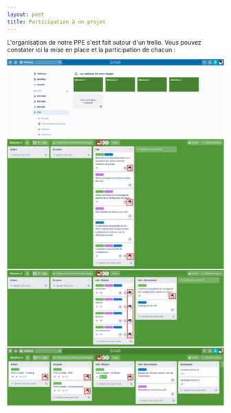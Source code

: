 ```yaml
---
layout: post
title: Participation à un projet
---
```


L'organisation de notre PPE s'est fait autour d'un trello. Vous pouvez constater ici la mise en place et la participation de chacun :

![image1](https://github.com/t-benedet/blog/blob/gh-pages/pictures/TRELLO/TRELLO3.png)
![image2](https://github.com/t-benedet/blog/blob/gh-pages/pictures/TRELLO/TRELLO%202.png)
![image3](https://github.com/t-benedet/blog/blob/gh-pages/pictures/TRELLO/TRELLO%204.png)
![image4](https://github.com/t-benedet/blog/blob/gh-pages/pictures/TRELLO/trello5.png)
